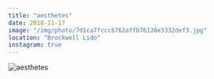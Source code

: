 ```yaml
---
title: "aesthetes"
date: 2018-11-17
image: "/img/photo/7d1ca7fccc6762affb76128e3332def3.jpg"
location: "Brockwell Lido"
instagram: true
---
```


![aesthetes](/img/photo/7d1ca7fccc6762affb76128e3332def3.jpg)
